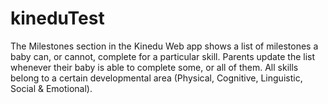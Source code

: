 # kineduTest
The Milestones section in the Kinedu Web app shows a list of milestones a baby can, or cannot, complete for a particular skill. Parents update the list whenever their baby is able to complete some, or all of them. All skills belong to a certain developmental area (Physical, Cognitive, Linguistic, Social &amp; Emotional).
